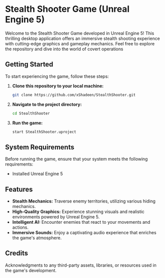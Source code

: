 # Stealth Shooter Game (Unreal Engine 5)

Welcome to the Stealth Shooter Game developed in Unreal Engine 5! This thrilling desktop application offers an immersive stealth shooting experience with cutting-edge graphics and gameplay mechanics. Feel free to explore the repository and dive into the world of covert operations

## Getting Started

To start experiencing the game, follow these steps:

1. **Clone this repository to your local machine:**
    ```bash
    git clone https://github.com/xShadeen/StealthShooter.git
    ```

2. **Navigate to the project directory:**
    ```bash
    cd StealthShooter
    ```

3. **Run the game:**
    ```bash
    start StealthShooter.uproject
    ```

## System Requirements

Before running the game, ensure that your system meets the following requirements:

- Installed Unreal Engine 5

## Features

- **Stealth Mechanics:** Traverse enemy territories, utilizing various hiding mechanics.
- **High-Quality Graphics:** Experience stunning visuals and realistic environments powered by Unreal Engine 5.
- **Intelligent AI:** Encounter enemies that react to your movements and actions.
- **Immersive Sounds:** Enjoy a captivating audio experience that enriches the game's atmosphere.

## Credits

Acknowledgments to any third-party assets, libraries, or resources used in the game's development.
